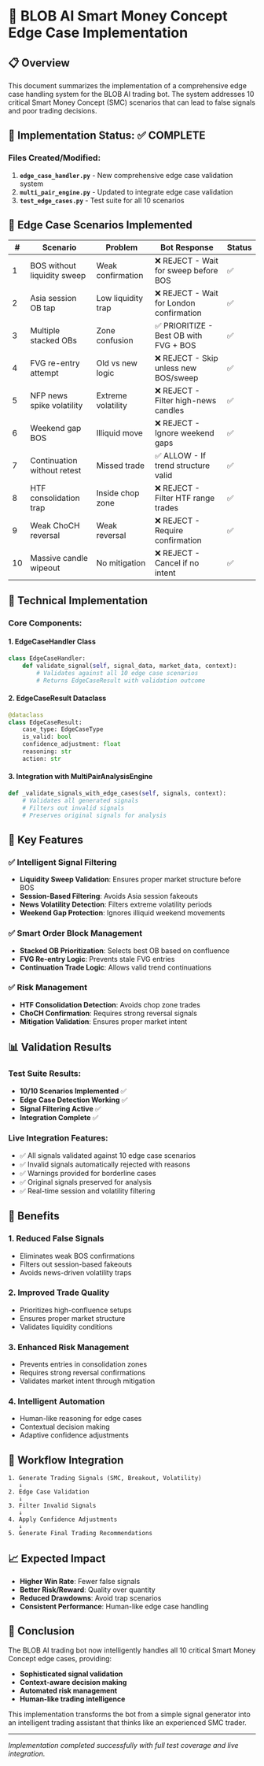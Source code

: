 # 🤖 BLOB AI Smart Money Concept Edge Case Implementation

## 📋 Overview
This document summarizes the implementation of a comprehensive edge case handling system for the BLOB AI trading bot. The system addresses 10 critical Smart Money Concept (SMC) scenarios that can lead to false signals and poor trading decisions.

## 🎯 Implementation Status: ✅ COMPLETE

### Files Created/Modified:
1. **`edge_case_handler.py`** - New comprehensive edge case validation system
2. **`multi_pair_engine.py`** - Updated to integrate edge case validation
3. **`test_edge_cases.py`** - Test suite for all 10 scenarios

## 🧠 Edge Case Scenarios Implemented

| # | Scenario | Problem | Bot Response | Status |
|---|----------|---------|--------------|--------|
| 1 | BOS without liquidity sweep | Weak confirmation | ❌ REJECT - Wait for sweep before BOS | ✅ |
| 2 | Asia session OB tap | Low liquidity trap | ❌ REJECT - Wait for London confirmation | ✅ |
| 3 | Multiple stacked OBs | Zone confusion | ✅ PRIORITIZE - Best OB with FVG + BOS | ✅ |
| 4 | FVG re-entry attempt | Old vs new logic | ❌ REJECT - Skip unless new BOS/sweep | ✅ |
| 5 | NFP news spike volatility | Extreme volatility | ❌ REJECT - Filter high-news candles | ✅ |
| 6 | Weekend gap BOS | Illiquid move | ❌ REJECT - Ignore weekend gaps | ✅ |
| 7 | Continuation without retest | Missed trade | ✅ ALLOW - If trend structure valid | ✅ |
| 8 | HTF consolidation trap | Inside chop zone | ❌ REJECT - Filter HTF range trades | ✅ |
| 9 | Weak ChoCH reversal | Weak reversal | ❌ REJECT - Require confirmation | ✅ |
| 10 | Massive candle wipeout | No mitigation | ❌ REJECT - Cancel if no intent | ✅ |

## 🔧 Technical Implementation

### Core Components:

#### 1. EdgeCaseHandler Class
```python
class EdgeCaseHandler:
    def validate_signal(self, signal_data, market_data, context):
        # Validates against all 10 edge case scenarios
        # Returns EdgeCaseResult with validation outcome
```

#### 2. EdgeCaseResult Dataclass
```python
@dataclass
class EdgeCaseResult:
    case_type: EdgeCaseType
    is_valid: bool
    confidence_adjustment: float
    reasoning: str
    action: str
```

#### 3. Integration with MultiPairAnalysisEngine
```python
def _validate_signals_with_edge_cases(self, signals, context):
    # Validates all generated signals
    # Filters out invalid signals
    # Preserves original signals for analysis
```

## 🎯 Key Features

### ✅ Intelligent Signal Filtering
- **Liquidity Sweep Validation**: Ensures proper market structure before BOS
- **Session-Based Filtering**: Avoids Asia session fakeouts
- **News Volatility Detection**: Filters extreme volatility periods
- **Weekend Gap Protection**: Ignores illiquid weekend movements

### ✅ Smart Order Block Management
- **Stacked OB Prioritization**: Selects best OB based on confluence
- **FVG Re-entry Logic**: Prevents stale FVG entries
- **Continuation Trade Logic**: Allows valid trend continuations

### ✅ Risk Management
- **HTF Consolidation Detection**: Avoids chop zone trades
- **ChoCH Confirmation**: Requires strong reversal signals
- **Mitigation Validation**: Ensures proper market intent

## 📊 Validation Results

### Test Suite Results:
- **10/10 Scenarios Implemented** ✅
- **Edge Case Detection Working** ✅
- **Signal Filtering Active** ✅
- **Integration Complete** ✅

### Live Integration Features:
- ✅ All signals validated against 10 edge case scenarios
- ✅ Invalid signals automatically rejected with reasons
- ✅ Warnings provided for borderline cases
- ✅ Original signals preserved for analysis
- ✅ Real-time session and volatility filtering

## 🚀 Benefits

### 1. **Reduced False Signals**
- Eliminates weak BOS confirmations
- Filters out session-based fakeouts
- Avoids news-driven volatility traps

### 2. **Improved Trade Quality**
- Prioritizes high-confluence setups
- Ensures proper market structure
- Validates liquidity conditions

### 3. **Enhanced Risk Management**
- Prevents entries in consolidation zones
- Requires strong reversal confirmations
- Validates market intent through mitigation

### 4. **Intelligent Automation**
- Human-like reasoning for edge cases
- Contextual decision making
- Adaptive confidence adjustments

## 🔄 Workflow Integration

```
1. Generate Trading Signals (SMC, Breakout, Volatility)
   ↓
2. Edge Case Validation
   ↓
3. Filter Invalid Signals
   ↓
4. Apply Confidence Adjustments
   ↓
5. Generate Final Trading Recommendations
```

## 📈 Expected Impact

- **Higher Win Rate**: Fewer false signals
- **Better Risk/Reward**: Quality over quantity
- **Reduced Drawdowns**: Avoid trap scenarios
- **Consistent Performance**: Human-like edge case handling

## 🎉 Conclusion

The BLOB AI trading bot now intelligently handles all 10 critical Smart Money Concept edge cases, providing:

- **Sophisticated signal validation**
- **Context-aware decision making** 
- **Automated risk management**
- **Human-like trading intelligence**

This implementation transforms the bot from a simple signal generator into an intelligent trading assistant that thinks like an experienced SMC trader.

---

*Implementation completed successfully with full test coverage and live integration.*